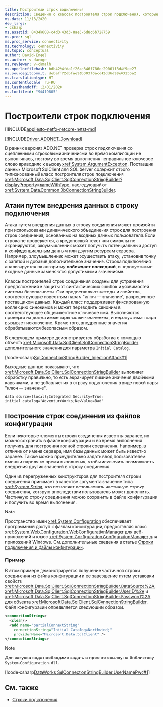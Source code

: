 ```yaml
---
title: Построители строк подключения
description: Сведения о классах построителя строк подключения, которые используются в ADO.NET для разных поставщиков и наследуются от DbConnectionStringBuilder.
ms.date: 11/13/2020
dev_langs:
- csharp
ms.assetid: 8434b608-c4d3-43d3-8ae3-6d8c6b726759
ms.prod: sql
ms.prod_service: connectivity
ms.technology: connectivity
ms.topic: conceptual
author: David-Engel
ms.author: v-daenge
ms.reviewer: v-chmalh
ms.openlocfilehash: bdb4294fda1f26ec346f786ec29061f8d4f9ee27
ms.sourcegitcommit: debaff72dbfae91b303f0acd42dd6d99e03135a2
ms.translationtype: HT
ms.contentlocale: ru-RU
ms.lasthandoff: 12/01/2020
ms.locfileid: "96419805"
---
```

# <a name="connection-string-builders"></a>Построители строк подключения

[!INCLUDE[appliesto-netfx-netcore-netst-md](../../includes/appliesto-netfx-netcore-netst-md.md)]

[!INCLUDE[Driver_ADONET_Download](../../includes/driver_adonet_download.md)]

В ранних версиях ADO.NET проверка строк подключения со сцепленными строковыми значениями во время компиляции не выполнялась, поэтому во время выполнения неправильное ключевое слово приводило к вызову <xref:System.ArgumentException>. Поставщик данных Microsoft SqlClient для SQL Server содержит строго типизированный класс построителя строк подключения <xref:Microsoft.Data.SqlClient.SqlConnectionStringBuilder?displayProperty=nameWithType>, наследующий от <xref:System.Data.Common.DbConnectionStringBuilder>.

## <a name="connection-string-injection-attacks"></a>Атаки путем внедрения данных в строку подключения

Атака путем внедрения данных в строку соединения может произойти при использовании динамического объединения строк для построения строк соединения, основанных на входных данных пользователя. Если строка не проверяется, а вредоносный текст или символы не экранируются, злоумышленник может получить потенциальный доступ к конфиденциальным данным или другим ресурсам сервера. Например, злоумышленник может осуществить атаку, установив точку с запятой и добавив дополнительное значение. Строка подключения анализируется по алгоритму **побеждает последний**, и недопустимые входные данные заменяются допустимыми значениями.

Классы построителей строк соединения созданы для устранения предположений и защиты от синтаксических ошибок и уязвимостей системы безопасности. Они предоставляют методы и свойства, соответствующие известным парам "ключ — значение", разрешенные поставщиком данных. Каждый класс поддерживает фиксированную коллекцию синонимов и может переводить синоним в соответствующее общеизвестное ключевое имя. Выполняются проверки на допустимые пары «ключ-значение», и недопустимая пара вызывает исключение. Кроме того, внедренные значения обрабатываются безопасным образом.

В следующем примере демонстрируется обработка с помощью объекта <xref:Microsoft.Data.SqlClient.SqlConnectionStringBuilder> дополнительного значения для параметра `Initial Catalog`.

[!code-csharp[SqlConnectionStringBuilder_InjectionAttack#1](~/../sqlclient/doc/samples/SqlConnectionStringBuilder_InjectionAttack.cs#1)]

Выходные данные показывают, что <xref:Microsoft.Data.SqlClient.SqlConnectionStringBuilder> выполняет обработку правильно, то есть экранирует лишние значения двойными кавычками, а не добавляет их в строку подключения в виде новой пары "ключ — значение".

```output
data source=(local);Integrated Security=True;
initial catalog="AdventureWorks;NewValue=Bad"
```

## <a name="building-connection-strings-from-configuration-files"></a>Построение строк соединения из файлов конфигурации

Если некоторые элементы строки соединения известны заранее, их можно сохранить в файле конфигурации и во время выполнения получить для построения полной строки соединения. Например, в отличие от имени сервера, имя базы данных может быть известно заранее. Также можно принудительно задать ввод пользователем имени и пароля во время выполнения, чтобы исключить возможность внедрения других значений в строку соединения.

Один из перегруженных конструкторов для построителя строки соединения принимает в качестве аргумента значение типа <xref:System.String>, что позволяет использовать частичную строку соединения, которую впоследствии пользователь может дополнить. Частичную строку соединения можно сохранить в файле конфигурации и получить во время выполнения.

> [!NOTE]
> Пространство имен <xref:System.Configuration> обеспечивает программный доступ к файлам конфигурации, предоставляя класс <xref:System.Web.Configuration.WebConfigurationManager> для веб-приложений и класс <xref:System.Configuration.ConfigurationManager> для приложений Windows. См. дополнительные сведения в статье [Строки подключения и файлы конфигурации](connection-strings-and-configuration-files.md).

### <a name="example"></a>Пример

В этом примере демонстрируется получение частичной строки соединения из файла конфигурации и ее завершение путем установки свойств <xref:Microsoft.Data.SqlClient.SqlConnectionStringBuilder.DataSource%2A>, <xref:Microsoft.Data.SqlClient.SqlConnectionStringBuilder.UserID%2A> и <xref:Microsoft.Data.SqlClient.SqlConnectionStringBuilder.Password%2A> для объекта <xref:Microsoft.Data.SqlClient.SqlConnectionStringBuilder>. Файл конфигурации определяется следующим образом.

```xml
<connectionStrings>
  <clear/>
  <add name="partialConnectString"
    connectionString="Initial Catalog=Northwind;"
    providerName="Microsoft.Data.SqlClient" />
</connectionStrings>
```

> [!NOTE]
> Для запуска кода необходимо задать в проекте ссылку на библиотеку `System.Configuration.dll`.

[!code-csharp[DataWorks SqlConnectionStringBuilder.UserNamePwd#1](~/../sqlclient/doc/samples/SqlConnectionStringBuilder_UserNamePwd.cs#1)]
  
## <a name="see-also"></a>См. также

- [Строки подключения](connection-strings.md)
